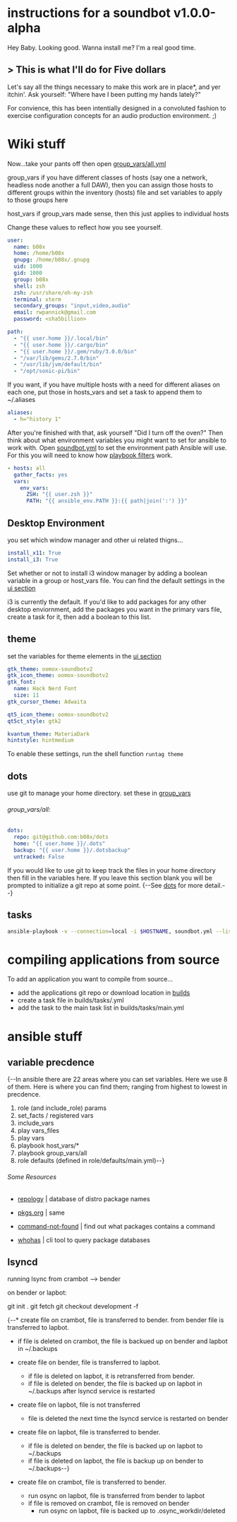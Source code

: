 # instructions for a soundbot v1.0.0-alpha

Hey Baby. Looking good. Wanna install me? I'm a real good time.


## > This is what I'll do for Five dollars

Let's say all the things necessary to make this work are in place*, and yer itchin'. Ask yourself: "Where have I been putting my hands lately?"

For convience, this has been intentially designed in a convoluted fashion to exercise configuration concepts for an audio production environment. ;)

# Wiki stuff

Now...take your pants off then open [group_vars/all.yml](group_vars/all.yml)

group_vars
if you have different classes of hosts (say one a network, headless node another a full DAW), then you can assign those hosts to different groups within the inventory (hosts) file and set variables to apply to those groups here

host_vars
if group_vars made sense, then this just applies to individual hosts


Change these values to reflect how you see yourself.

```yaml
user:
  name: b08x
  home: /home/b08x
  gnupg: /home/b08x/.gnupg
  uid: 1000
  gid: 1000
  group: b08x
  shell: zsh
  zsh: /usr/share/oh-my-zsh
  terminal: xterm
  secondary_groups: "input,video,audio"
  email: rwpannick@gmail.com
  password: <sha5billion>

path:
  - "{{ user.home }}/.local/bin"
  - "{{ user.home }}/.cargo/bin"
  - "{{ user.home }}/.gem/ruby/3.0.0/bin"
  - "/var/lib/gems/2.7.0/bin"
  - "/usr/lib/jvm/default/bin"
  - "/opt/sonic-pi/bin"
```

If you want, if you have multiple hosts with a need for different aliases on each one, put those in hosts_vars and set a task to append them to ~/.aliases

```yaml
aliases:
  - h="history 1"
```

After you're finished with that, ask yourself "Did I turn off the oven?" Then think about what environment variables you might want to set for ansible to work with. Open [soundbot.yml](soundbot.yml) to set the environment path Ansible will use. For this you will need to know how [playbook filters](https://docs.ansible.com/ansible/latest/user_guide/playbooks_filters.html) work.

```yaml
- hosts: all
  gather_facts: yes
  vars:
    env_vars:
      ZSH: "{{ user.zsh }}"
      PATH: "{{ ansible_env.PATH }}:{{ path|join(':') }}"
```

## Desktop Environment

you set which window manager and other ui related thigns...

```yaml
install_x11: True
install_i3: True
```
Set whether or not to install i3 window manager by adding a boolean variable in a group or host_vars file. You can find the default settings in the [ui section](roles/base/defaults/main.yml)

i3 is currently the default. If you'd like to add packages for any other desktop enviornment, add the packages you want in the primary vars file, create a task for it, then add a boolean to this list.


## theme

set the variables for theme elements in the [ui section](roles/base/defaults/main.yml)

```yaml
gtk_theme: oomox-soundbotv2
gtk_icon_theme: oomox-soundbotv2
gtk_font:
  name: Hack Nerd Font
  size: 11
gtk_cursor_theme: Adwaita

qt5_icon_theme: oomox-soundbotv2
qt5ct_style: gtk2

kvantum_theme: MateriaDark
hintstyle: hintmedium
```

To enable these settings, run the shell function `runtag theme`

## dots
use git to manage your home directory. set these in [group_vars](group_vars/all.yml)

###### group_vars/all:
```yaml
dots:
  repo: git@github.com:b08x/dots
  home: "{{ user.home }}/.dots"
  backup: "{{ user.home }}/.dotsbackup"
  untracked: False
```

If you would like to use git to keep track the files in your home directory then fill in the variables here. If you leave this section blank you will be prompted to initialize a git repo at some point. {--See [dots](roles/soundbot/README.md) for more detail.--}


## tasks

```bash
ansible-playbook -v --connection=local -i $HOSTNAME, soundbot.yml --list-tasks
```

# compiling applications from source
To add an application you want to compile from source...
* add the applications git repo or download location in [builds](roles/builds/defaults/main.yml)
* create a task file in builds/tasks/<appname>.yml
* add the task to the main task list in builds/tasks/main.yml

# ansible stuff

## variable precdence
{--In ansible there are 22 areas where you can set variables. Here we use 8 of them. Here is where you can find them; ranging from highest to lowest in precdence.

1. role (and include_role) params
2. set_facts / registered vars
3. include_vars
4. play vars_files
5. play vars
6. playbook host_vars/*
7. playbook group_vars/all
8. role defaults (defined in role/defaults/main.yml)--}



###### Some Resources


- [repology](https://repology.org/) | database of distro package names

- [pkgs.org](https://pkgs.org/) | same

- [command-not-found](https://command-not-found.com/) | find out what packages contains a command

- [whohas](https://github.com/whohas/whohas) | cli tool to query package databases

## lsyncd

running lsync from crambot --> bender

on bender or lapbot:

git init .
git fetch
git checkout development -f


{--* create file on crambot, file is transferred to bender. from bender file is transferred to lapbot.
  - if file is deleted on crambot, the file is backued up on bender and lapbot in ~/.backups


* create file on bender, file is transferred to lapbot.
  - if file is deleted on lapbot, it is retransferred from bender.
  - if file is deleted on bender, the file is backed up on lapbot in ~/.backups after lsyncd service is restarted

* create file on lapbot, file is not transferred
  - file is deleted the next time the lsyncd service is restarted on bender

* create file on lapbot, file is transferred to bender.
  - if file is deleted on bender, the file is backed up on lapbot to ~/.backups
  - if file is deleted on lapbot, the file is backup up on bender to ~/.backups--}

* create file on crambot, file is transferred to bender.
  - run osync on lapbot, file is transferred from bender to lapbot
  - if file is removed on crambot, file is removed on bender
    - run osync on lapbot, file is backed up to .osync_workdir/deleted
